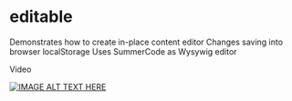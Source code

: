 # editable

Demonstrates how to create in-place content editor
Changes saving into browser localStorage
Uses SummerCode as Wysywig editor

Video

[![IMAGE ALT TEXT HERE](https://img.youtube.com/vi/f5NIvosFVLA/0.jpg)](https://www.youtube.com/watch?v=f5NIvosFVLA)
